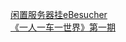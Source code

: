  
[闲置服务器挂eBesucher](http://www.dianyue.me/archives/832/tnv2c75mntkjabsw/)  
[《一人一车一世界》第一期](http://www.dianyue.me/archives/902/0cwo0ptmekuwlmxc/)